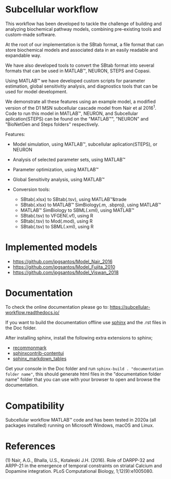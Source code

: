 Subcellular workflow
====================

This workflow has been developed to tackle the challenge of building and analyzing biochemical pathway models, combining pre-existing tools and custom-made software.

At the root of our implementation is the SBtab format, a file format that can store biochemical models and associated data in an easily readable and expandable way.

We have also developed tools to convert the SBtab format into several formats that can be used in MATLAB&trade;, NEURON, STEPS and Copasi.

Using MATLAB&trade; we have developed custom scripts for parameter estimation, global sensitivitiy analysis, and diagnostics tools that can be used for model development.

We demonstrate all these features using an example model, a modified version of the D1 MSN subcellular cascade model from Nair et al 2016<sup>1</sup>.
Code to run this model in MATLAB&trade;, NEURON, and Subcellular aplication(STEPS) can be found on the "MATLAB&trade;", "NEURON" and "BioNetGen and Steps folders" respectively.

Features:

* Model simulation, using MATLAB&trade;, subcellular aplication(STEPS), or NEURON
* Analysis of selected parameter sets, using MATLAB&trade;
* Parameter optimization, using MATLAB&trade;
* Global Sensitivity analysis, using MATLAB&trade;
* Conversion tools:

  * SBtab(.xlsx) to SBtab(.tsv), using MATLAB&trade;&trade
  * SBtab(.xlsx) to MATLAB&trade; SimBiology(.m, .sbproj), using MATLAB&trade;
  * MATLAB&trade; SimBiology to SBML(.xml), using MATLAB&trade;
  * SBtab(.tsv) to VFGEN(.vf), using R
  * SBtab(.tsv) to Mod(.mod), using R
  * SBtab(.tsv) to SBML(.xml), using R

# Implemented models

* https://github.com/jpgsantos/Model_Nair_2016
* https://github.com/jpgsantos/Model_Fujita_2010
* https://github.com/jpgsantos/Model_Viswan_2018

# Documentation

To check the online documentation please go to: https://subcellular-workflow.readthedocs.io/

If you want to build the documentation offline use [sphinx](https://www.sphinx-doc.org/en/master/) and the .rst files in the Doc folder.

After installing sphinx, install the following extra extensions to sphinx;

* [recommonmark](https://recommonmark.readthedocs.io/)
* [sphinxcontrib-contentui](https://sphinxcontrib-contentui.readthedocs.io/en/latest/installation.html)
* [sphinx_markdown_tables](https://pypi.org/project/sphinx-markdown-tables/)

Get your console in the Doc folder and run `sphinx-build . "documentation folder name"`, this should generate html files in the "documentation folder name" folder that you can use with your browser to open and browse the documentation.

# Compatibility

Subcellular workflow MATLAB&trade; code and has been tested in 2020a (all packages installed) running on Microsoft Windows, macOS and Linux.

# References

(1) Nair, A.G., Bhalla, U.S., Kotaleski J.H. (2016). Role of DARPP-32 and ARPP-21 in the emergence of temporal constraints on striatal Calcium and Dopamine integration. PLoS Computational Biology, 1;12(9):e1005080.  

